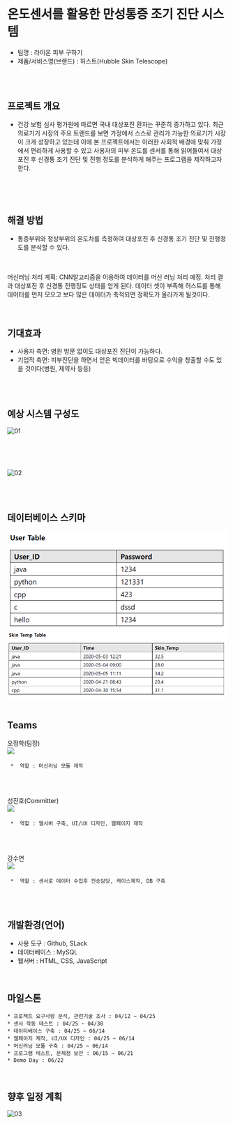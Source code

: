 # 온도센서를 활용한 만성통증 조기 진단 시스템
   * 팀명 : 라이온 피부 구하기 
   * 제품/서비스명(브랜드) : 허스트(Hubble Skin Telescope)
    
   <br/>
   <br/> 
    
    
프로젝트 개요
---  
   * 건강 보험 심사 평가원에 따르면 국내 대상포진 환자는 꾸준히 증가하고 있다.
   최근 의료기기 시장의 주요 트랜드를 보면 가정에서 스스로 관리가 가능한 의료기기 시장이
   크게 성장하고 있는데 이에 본 프로젝트에서는 이러한 사회적 배경에 맞춰 가정에서 편리하게
   사용할 수 있고 사용자의 피부 온도를 센서를 통해 읽어들여서 대상포진 후 신경통 조기 진단 및
   진행 정도를 분석하게 해주는 프로그램을 제작하고자 한다.
   <br/>  
   <br/> 
   <br/>
   
해결 방법
---  
   * 통증부위와 정상부위의 온도차를 측정하여 대상포진 후 신경통 조기 진단 및 진행정도를 분석할 수 있다.
   <br/> 
   <br/> 
머신러닝 처리 계획:
CNN알고리즘을 이용하여 데이터를 머신 러닝 처리 예정. 
처리 결과 대상포진 후 신경통 진행정도 상태를 얻게 된다. 데이터 셋이 부족해 허스트를 통해 데이터를 먼저 모으고 보다 많은 데이터가 축적되면 정확도가 올라가게 될것이다.
   <br/> 
   <br/>
   <br/> 
   
   
기대효과
---  
   *  사용자 측면: 병원 방문 없이도 대상포진 진단이 가능하다. 
   *  기업적 측면: 피부진단을 하면서 얻은 빅데이터를 바탕으로 수익을 창출할 수도 있을 것이다(병원, 제약사 등등)
   <br/> 
   <br/> 
  
예상 시스템 구성도
---
![01](https://user-images.githubusercontent.com/57625947/85220608-ee985780-b3e7-11ea-9c17-ebebeed11829.png)


 <br/> 
 <br/> 
 <br/> 
 

![02](https://user-images.githubusercontent.com/57625947/85220610-f657fc00-b3e7-11ea-9642-cf20b0c1a691.png)

  <br/> 
  <br/> 
  

데이터베이스 스키마
---  
   <img src="img/user_table.png">
   <img src="img/skin_temp_table.png">
   <br/>
   <br/> 
   
   
Teams
---  
  
  
오정학(팀장)
   <br/>
<img src="https://user-images.githubusercontent.com/57625947/79041832-df4d9e80-7c2d-11ea-9a01-7f89f9e6ab30.png" width="150">
```
 *  역할 : 머신러닝 모듈 제작
```

   <br/>  
   <br/>     
   
성진호(Committer)
   <br/>
<img src="https://user-images.githubusercontent.com/57625947/79041833-e1aff880-7c2d-11ea-97cf-d7749775f55c.png" width="120">
```
 *  역할 : 웹서버 구축, UI/UX 디자인, 웹페이지 제작 
```

   <br/>  
   <br/>

강수연
   <br/>
<img src="https://user-images.githubusercontent.com/57625947/79041836-e4125280-7c2d-11ea-9ec5-28617e53fd63.jpg" width="120">
```
 *  역할 : 센서로 데이터 수집후 전송담당, 케이스제작, DB 구축 
```
   <br/>  
   <br/>  
   
개발환경(언어)
---
  * 사용 도구 : Github, SLack
  * 데이터베이스 : MySQL
  * 웹서버 : HTML, CSS, JavaScript


   <br/>  
   
마일스톤
---  
    * 프로젝트 요구사항 분석, 관련기술 조사 : 04/12 ~ 04/25
    * 센서 작동 테스트 : 04/25 ~ 04/30
    * 데이터베이스 구축 : 04/25 ~ 06/14
    * 웹페이지 제작, UI/UX 디자인 : 04/25 ~ 06/14
    * 머신러닝 모듈 구축 : 04/25 ~ 06/14
    * 프로그램 테스트, 문제점 보안 : 06/15 ~ 06/21
    * Demo Day : 06/22
    
      
      
   <br/>  
         
향후 일정 계획
---      
![03](https://user-images.githubusercontent.com/57625947/85220613-fbb54680-b3e7-11ea-9f41-67c93d4ef488.png)

  
